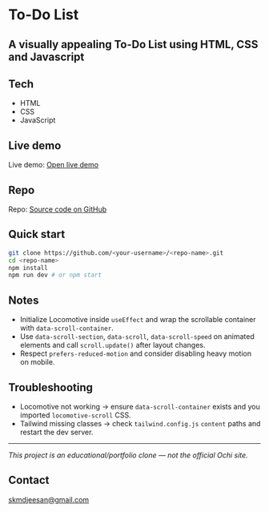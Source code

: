 # To-Do List

**A visually appealing To-Do List using HTML, CSS and Javascript**
---

## Tech

* HTML
* CSS
* JavaScript

## Live demo

Live demo: [Open live demo](https://skmdJeesan.github.io/Ochi-Design)

## Repo

Repo: [Source code on GitHub](https://github.com/skmdJeesan/Ochi-Design/tree/main)

## Quick start

```bash
git clone https://github.com/<your-username>/<repo-name>.git
cd <repo-name>
npm install
npm run dev # or npm start
```

## Notes

* Initialize Locomotive inside `useEffect` and wrap the scrollable container with `data-scroll-container`.
* Use `data-scroll-section`, `data-scroll`, `data-scroll-speed` on animated elements and call `scroll.update()` after layout changes.
* Respect `prefers-reduced-motion` and consider disabling heavy motion on mobile.

## Troubleshooting

* Locomotive not working → ensure `data-scroll-container` exists and you imported `locomotive-scroll` CSS.
* Tailwind missing classes → check `tailwind.config.js` `content` paths and restart the dev server.

---

*This project is an educational/portfolio clone — not the official Ochi site.*

## Contact
skmdjeesan@gmail.com
